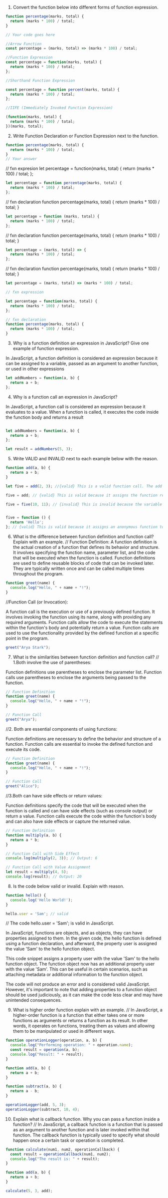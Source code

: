 1. Convert the function below into different forms of function expression.

```js
function percentage(marks, total) {
  return (marks * 100) / total;
}

// Your code goes here

//Arrow Function
const percentage = (marks, total) => (marks * 100) / total;

//Function Expression
const percentage = function(marks, total) {
  return (marks * 100) / total;
};

//Shorthand Function Expression

const percentage = function percent(marks, total) {
  return (marks * 100) / total;
};

//IIFE (Immediately Invoked Function Expression)

(function(marks, total) {
  return (marks * 100) / total;
})(marks, total);

```

2. Write Function Declaration or Function Expression next to the function.

```js
function percentage(marks, total) {
  return (marks * 100) / total;
}
// Your answer
```
// fxn expresion
let percentage = function(marks, total) {
  return (marks * 100) / total;
};

```js
let percentage = function percentage(marks, total) {
  return (marks * 100) / total;
};
```
// fxn declaration
function percentage(marks, total) {
  return (marks * 100) / total;
}

```js
let percentage = function (marks, total) {
  return (marks * 100) / total;
};
```

// fxn declaration
function percentage(marks, total) {
  return (marks * 100) / total;
}

```js
let percentage = (marks, total) => {
  return (marks * 100) / total;
};
```

// fxn declaration
function percentage(marks, total) {
  return (marks * 100) / total;
}

```js
let percentage = (marks, total) => (marks * 100) / total;

// fxn expression

let percentage = function(marks, total) {
  return (marks * 100) / total;
};

// fxn declaration
function percentage(marks, total) {
  return (marks * 100) / total;
}

```

3. Why is a function definition an expression in JavaScript? Give one example of function expression.

In JavaScript, a function definition is considered an expression because it can be assigned to a variable, passed as an argument to another function, or used in other expressions

```js
let addNumbers = function(a, b) {
  return a + b;
};

```
4. Why is a function call an expression in JavaScript?

In JavaScript, a function call is considered an expression because it evaluates to a value. When a function is called, it executes the code inside the function body and returns a result

```js

let addNumbers = function(a, b) {
  return a + b;
};

let result = addNumbers(5, 3);

```


5. Write VALID and INVALID next to each example below with the reason.

```js
function add(a, b) {
  return a + b;
}

let five = add(2, 3); //{valid} This is a valid function call. The add function is called with the arguments 2 and 3, and the returned value is assigned to the variable five.

five = add; // {valid} This is valid because it assigns the function reference to the variable five. Now five holds a reference to the add function.

five = five(10, 11); // {invalid} This is invalid because the variable five was previously assigned a function reference, but in this line, it is being called as a function. However, five is not a function at this point, so it will result in a TypeError.


five = function () {
  return 'Hello';
}; // {valid} This is valid because it assigns an anonymous function to the variable five. The function can be invoked later using five().
```

6. What is the difference between function definition and function call? Explain with an example.
// Function Definition:
A function definition is the actual creation of a function that defines its behavior and structure.
It involves specifying the function name, parameter list, and the code that will be executed when the function is called.
Function definitions are used to define reusable blocks of code that can be invoked later.
They are typically written once and can be called multiple times throughout the program.

```js
function greet(name) {
  console.log("Hello, " + name + "!");
}
```
//Function Call (or Invocation):

A function call is the execution or use of a previously defined function.
It involves invoking the function using its name, along with providing any required arguments.
Function calls allow the code to execute the statements within the function's body and potentially return a value.
Function calls are used to use the functionality provided by the defined function at a specific point in the program.

```js
greet("Arya Stark");
```
7. What is the similarities between function definition and function call?
//
1.Both involve the use of parentheses:

Function definitions use parentheses to enclose the parameter list.
Function calls use parentheses to enclose the arguments being passed to the function.
```js
// Function Definition
function greet(name) {
  console.log("Hello, " + name + "!");
}

// Function Call
greet("Arya");

```
//2. Both are essential components of using functions:

Function definitions are necessary to define the behavior and structure of a function.
Function calls are essential to invoke the defined function and execute its code.

```js
// Function Definition
function greet(name) {
  console.log("Hello, " + name + "!");
}

// Function Call
greet("Alice");

```
//3.Both can have side effects or return values:

Function definitions specify the code that will be executed when the function is called and can have side effects (such as console output) or return a value.
Function calls execute the code within the function's body and can also have side effects or capture the returned value.
```js
// Function Definition
function multiply(a, b) {
  return a * b;
}

// Function Call with Side Effect
console.log(multiply(2, 3)); // Output: 6

// Function Call with Value Assignment
let result = multiply(4, 5);
console.log(result); // Output: 20

```
8. Is the code below valid or invalid. Explain with reason.

```js
function hello() {
  console.log('Hello World!');
}

hello.user = 'Sam'; // valid 
```
// The code hello.user = 'Sam'; is valid in JavaScript.

In JavaScript, functions are objects, and as objects, they can have properties assigned to them. In the given code, the hello function is defined using a function declaration, and afterward, the property user is assigned the value 'Sam' to the hello function object.

This code snippet assigns a property user with the value 'Sam' to the hello function object. The function object now has an additional property user with the value 'Sam'. This can be useful in certain scenarios, such as attaching metadata or additional information to the function object.

The code will not produce an error and is considered valid JavaScript. However, it's important to note that adding properties to a function object should be used judiciously, as it can make the code less clear and may have unintended consequences.

9. What is higher order function explain with an example.
// In JavaScript, a higher-order function is a function that either takes one or more functions as arguments or returns a function as its result. In other words, it operates on functions, treating them as values and allowing them to be manipulated or used in different ways.

```js
function operationLogger(operation, a, b) {
  console.log("Performing operation: " + operation.name);
  const result = operation(a, b);
  console.log("Result: " + result);
}

function add(a, b) {
  return a + b;
}

function subtract(a, b) {
  return a - b;
}

operationLogger(add, 5, 3);
operationLogger(subtract, 10, 4);

```
10. Explain what is callback function. Why you can pass a function inside a function?
// In JavaScript, a callback function is a function that is passed as an argument to another function and is later invoked within that function. The callback function is typically used to specify what should happen once a certain task or operation is completed.

```js
function calculate(num1, num2, operationCallback) {
  const result = operationCallback(num1, num2);
  console.log("The result is: " + result);
}

function add(a, b) {
  return a + b;
}

calculate(5, 3, add);

```